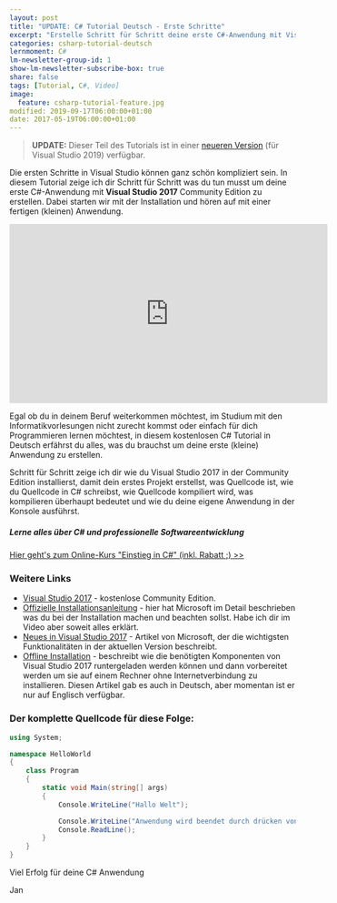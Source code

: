 ```yaml
---
layout: post
title: "UPDATE: C# Tutorial Deutsch - Erste Schritte"
excerpt: "Erstelle Schritt für Schritt deine erste C#-Anwendung mit Visual Studio 2017 Community Edition."
categories: csharp-tutorial-deutsch
lernmoment: C#
lm-newsletter-group-id: 1
show-lm-newsletter-subscribe-box: true
share: false
tags: [Tutorial, C#, Video]
image:
  feature: csharp-tutorial-feature.jpg
modified: 2019-09-17T06:00:00+01:00
date: 2017-05-19T06:00:00+01:00
---
```


> **UPDATE:** Dieser Teil des Tutorials ist in einer [neueren Version](/csharp-tutorial-deutsch/erste-schritte-visual-studio-2019/) (für Visual Studio 2019) verfügbar.

Die ersten Schritte in Visual Studio können ganz schön kompliziert sein. In diesem Tutorial zeige ich dir Schritt für Schritt was du tun musst um deine erste C#-Anwendung mit **Visual Studio 2017** Community Edition zu erstellen. Dabei starten wir mit der Installation und hören auf mit einer fertigen (kleinen) Anwendung.

<iframe width="560" height="315" src="https://www.youtube-nocookie.com/embed/e-F-iHSYpzU" frameborder="0" allow="encrypted-media" allowfullscreen></iframe>

Egal ob du in deinem Beruf weiterkommen möchtest, im Studium mit den Informatikvorlesungen nicht zurecht kommst oder einfach für dich Programmieren lernen möchtest, in diesem kostenlosen C# Tutorial in Deutsch erfährst du alles, was du brauchst um deine erste (kleine) Anwendung zu erstellen. 

Schritt für Schritt zeige ich dir wie du Visual Studio 2017 in der Community Edition installierst, damit dein erstes Projekt erstellst, was Quellcode ist, wie du Quellcode in C# schreibst, wie Quellcode kompiliert wird, was kompilieren überhaupt bedeutet und wie du deine eigene Anwendung in der Konsole ausführst. 

<div class="subscribe-notice">
<h5>Lerne alles über C# und professionelle Softwareentwicklung</h5>
<a markdown="0" href="https://einstieg-in-csharp.lernmoment.de/lernmoment/" class="notice-button">Hier geht's zum Online-Kurs "Einstieg in C#" (inkl. Rabatt ;) >></a>
</div>

### Weitere Links

 - [Visual Studio 2017](https://www.visualstudio.com/de) - kostenlose Community Edition.
 - [Offizielle Installationsanleitung](https://docs.microsoft.com/de-de/visualstudio/install/install-visual-studio) - hier hat Microsoft im Detail beschrieben was du bei der Installation machen und beachten sollst. Habe ich dir im Video aber soweit alles erklärt.
 - [Neues in Visual Studio 2017](https://docs.microsoft.com/de-de/visualstudio/ide/whats-new-in-visual-studio) - Artikel von Microsoft, der die wichtigsten Funktionalitäten in der aktuellen Version beschreibt.
 - [Offline Installation](https://docs.microsoft.com/en-us/visualstudio/install/create-a-network-installation-of-visual-studio) - beschreibt wie die benötigten Komponenten von Visual Studio 2017 runtergeladen werden können und dann vorbereitet werden um sie auf einem Rechner ohne Internetverbindung zu installieren. Diesen Artikel gab es auch in Deutsch, aber momentan ist er nur auf Englisch verfügbar.

### Der komplette Quellcode für diese Folge:

```cs
using System;

namespace HelloWorld
{
    class Program
    {
        static void Main(string[] args)
        {
            Console.WriteLine("Hallo Welt");

            Console.WriteLine("Anwendung wird beendet durch drücken von 'Enter'!");
            Console.ReadLine();
        }
    }
}
```


Viel Erfolg für deine C# Anwendung

Jan
